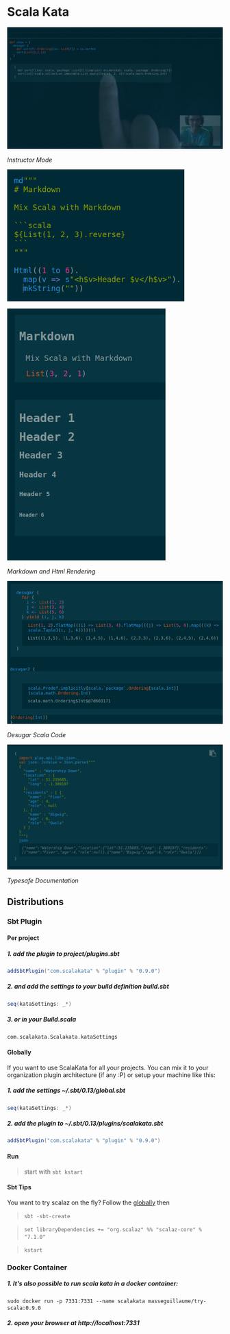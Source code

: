 # Scala Kata

![scala kata instructor mode](Examples/Instructor.png)

*Instructor Mode*

![Html and Markdown Rendering](Examples/From.png)

![Html and Markdown Rendering](Examples/To.png)

*Markdown and Html Rendering*

![Desugaring Scala Code](Examples/Desugaring.png)

*Desugar Scala Code*

![Typesafe Documentation](Examples/TypesafeDocumentation.png)

*Typesafe Documentation*

## Distributions

### Sbt Plugin

#### Per project

##### 1. add the plugin to project/plugins.sbt

```scala
addSbtPlugin("com.scalakata" % "plugin" % "0.9.0")
```

##### 2. and add the settings to your build definition build.sbt

```scala
seq(kataSettings: _*)
```

##### 3. or in your Build.scala

```scala
com.scalakata.Scalakata.kataSettings
```

#### Globally

If you want to use ScalaKata for all your projects. You can mix it to your organization plugin architecture (if any :P) or setup your machine like this:

##### 1. add the settings ~/.sbt/0.13/global.sbt

```scala
seq(kataSettings: _*)
```

##### 2. add the plugin to ~/.sbt/0.13/plugins/scalakata.sbt

```scala
addSbtPlugin("com.scalakata" % "plugin" % "0.9.0")
```

#### Run

> start with ```sbt kstart```

#### Sbt Tips

You want to try scalaz on the fly? Follow the [globally](/#globally) then

> ```sbt -sbt-create```

> ```set libraryDependencies += "org.scalaz" %% "scalaz-core" % "7.1.0"```

> ```kstart```

### Docker Container

 ##### 1. It's also possible to run scala kata in a docker container:

```
sudo docker run -p 7331:7331 --name scalakata masseguillaume/try-scala:0.9.0
```

 ##### 2. open your browser at http://localhost:7331
